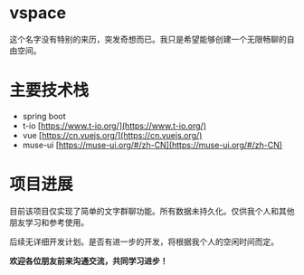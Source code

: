 # vspace

这个名字没有特别的来历，突发奇想而已。我只是希望能够创建一个无限畅聊的自由空间。

# 主要技术栈

  - spring boot
  - t-io [https://www.t-io.org/](https://www.t-io.org/)
  - vue [https://cn.vuejs.org/](https://cn.vuejs.org/)
  - muse-ui [https://muse-ui.org/#/zh-CN](https://muse-ui.org/#/zh-CN)

# 项目进展

目前该项目仅实现了简单的文字群聊功能。所有数据未持久化。仅供我个人和其他朋友学习和参考使用。

后续无详细开发计划。是否有进一步的开发，将根据我个人的空闲时间而定。

**欢迎各位朋友前来沟通交流，共同学习进步！**